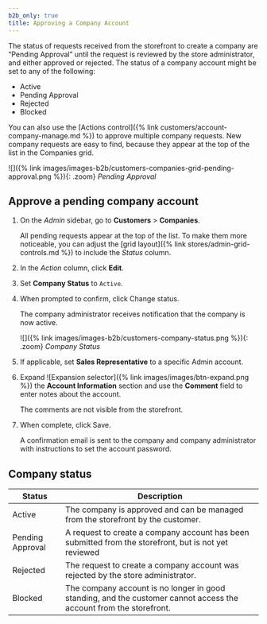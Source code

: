 ```yaml
---
b2b_only: true
title: Approving a Company Account
---
```


The status of requests received from the storefront to create a company are “Pending Approval” until the request is reviewed by the store administrator, and either approved or rejected. The status of a company account might be set to any of the following:

- Active
- Pending Approval
- Rejected
- Blocked

You can also use the [Actions control]({% link customers/account-company-manage.md %}) to approve multiple company requests. New company requests are easy to find, because they appear at the top of the list in the Companies grid.

![]({% link images/images-b2b/customers-companies-grid-pending-approval.png %}){: .zoom}
_Pending Approval_

## Approve a pending company account

1. On the _Admin_ sidebar, go to **Customers** > **Companies**.

   All pending requests appear at the top of the list. To make them more noticeable, you can adjust the [grid layout]({% link stores/admin-grid-controls.md %}) to include the _Status_ column.

1. In the _Action_ column, click **Edit**.

1. Set **Company Status** to `Active`.

1. When prompted to confirm, click <span class="btn">Change status</span>.

   The company administrator receives notification that the company is now active.

   ![]({% link images/images-b2b/customers-company-status.png %}){: .zoom}
   _Company Status_

1. If applicable, set **Sales Representative** to a specific Admin account.

1. Expand ![Expansion selector]({% link images/images/btn-expand.png %}) the **Account Information** section and use the **Comment** field to enter notes about the account.

   The comments are not visible from the storefront.

1. When complete, click <span class="btn">Save</span>.

   A confirmation email is sent to the company and company administrator with instructions to set the account password.

## Company status

| Status           | Description                                                                                                        |
|------------------|--------------------------------------------------------------------------------------------------------------------|
| Active           | The company is approved and can be managed from the storefront by the customer.                                    |
| Pending Approval | A request to create a company account has been submitted from the storefront, but is not yet reviewed              |
| Rejected         | The request to create a company account was rejected by the store administrator.                                   |
| Blocked          | The company account is no longer in good standing, and the customer cannot access the account from the storefront. |
